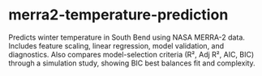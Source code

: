 # merra2-temperature-prediction
Predicts winter temperature in South Bend using NASA MERRA-2 data. Includes feature scaling, linear regression, model validation, and diagnostics. Also compares model-selection criteria (R², Adj R², AIC, BIC) through a simulation study, showing BIC best balances fit and complexity.
